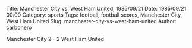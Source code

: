 Title: Manchester City vs. West Ham United, 1985/09/21
Date: 1985/09/21 00:00
Category: sports
Tags: football, football scores, Manchester City, West Ham United
Slug: manchester-city-vs-west-ham-united
Author: carbonero


Manchester City 2 - 2 West Ham United
